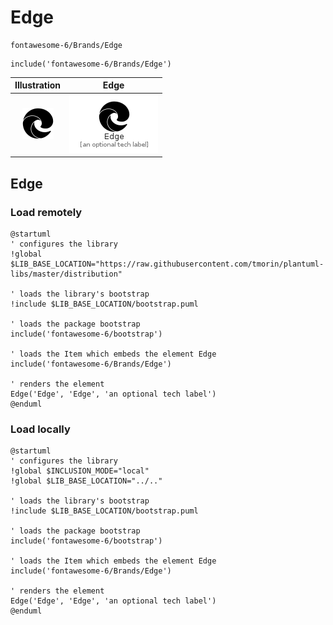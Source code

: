# Edge


```text
fontawesome-6/Brands/Edge
```

```text
include('fontawesome-6/Brands/Edge')
```



| Illustration | Edge |
| :---: | :---: |
| ![illustration for Illustration](../../fontawesome-6/Brands/Edge.png) | ![illustration for Edge](../../fontawesome-6/Brands/Edge.Local.png) |




## Edge

### Load remotely
```plantuml
@startuml
' configures the library
!global $LIB_BASE_LOCATION="https://raw.githubusercontent.com/tmorin/plantuml-libs/master/distribution"

' loads the library's bootstrap
!include $LIB_BASE_LOCATION/bootstrap.puml

' loads the package bootstrap
include('fontawesome-6/bootstrap')

' loads the Item which embeds the element Edge
include('fontawesome-6/Brands/Edge')

' renders the element
Edge('Edge', 'Edge', 'an optional tech label')
@enduml
```

### Load locally
```plantuml
@startuml
' configures the library
!global $INCLUSION_MODE="local"
!global $LIB_BASE_LOCATION="../.."

' loads the library's bootstrap
!include $LIB_BASE_LOCATION/bootstrap.puml

' loads the package bootstrap
include('fontawesome-6/bootstrap')

' loads the Item which embeds the element Edge
include('fontawesome-6/Brands/Edge')

' renders the element
Edge('Edge', 'Edge', 'an optional tech label')
@enduml
```

